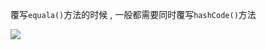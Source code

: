 覆写`equala()`方法的时候 , 一般都需要同时覆写`hashCode()`方法

![](https://pic2.superbed.cn/item/5dfefe3976085c3289269a76.jpg)



